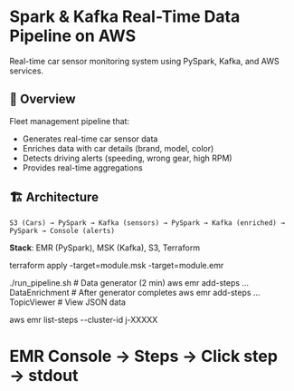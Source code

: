 # Spark & Kafka Real-Time Data Pipeline on AWS

Real-time car sensor monitoring system using PySpark, Kafka, and AWS services.

## 🎯 Overview

Fleet management pipeline that:
- Generates real-time car sensor data
- Enriches data with car details (brand, model, color)
- Detects driving alerts (speeding, wrong gear, high RPM)
- Provides real-time aggregations

## 🏗️ Architecture

```
S3 (Cars) → PySpark → Kafka (sensors) → PySpark → Kafka (enriched) → PySpark → Console (alerts)
```

**Stack**: EMR (PySpark), MSK (Kafka), S3, Terraform


terraform apply -target=module.msk -target=module.emr

./run_pipeline.sh                    # Data generator (2 min)
aws emr add-steps ... DataEnrichment # After generator completes
aws emr add-steps ... TopicViewer     # View JSON data


aws emr list-steps --cluster-id j-XXXXX
# EMR Console → Steps → Click step → stdout



